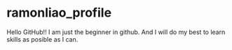 # ramonliao_profile
Hello GitHub!!
I am just the beginner in github.
And I will do my best to learn skills as posible as I can.
